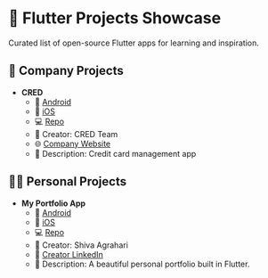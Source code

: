 # 🚀 Flutter Projects Showcase

Curated list of open-source Flutter apps for learning and inspiration.

## 🏢 Company Projects

- **CRED**
  - 📱 [Android](https://play.google.com/store/apps/details?id=com.cred.club)
  - 🍎 [iOS](https://apps.apple.com/in/app/cred/id1424942477)
  - 💻 [Repo](https://github.com/example/cred)
  - 👤 Creator: CRED Team
  - 🌐 [Company Website](https://cred.club)
  - 📝 Description: Credit card management app

## 👨‍💻 Personal Projects

- **My Portfolio App**
  - 📱 [Android](https://play.google.com/store/apps/details?id=com.myportfolio.app)
  - 🍎 [iOS](https://apps.apple.com/app/id1234567890)
  - 💻 [Repo](https://github.com/username/portfolio)
  - 👤 Creator: Shiva Agrahari
  - 🔗 [Creator LinkedIn](https://www.linkedin.com/in/shivaag04)
  - 📝 Description: A beautiful personal portfolio built in Flutter.

